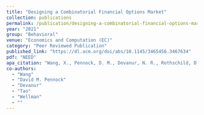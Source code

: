 ```yaml
---
title: "Designing a Combinatorial Financial Options Market"
collection: publications
permalink: /publication/designing-a-combinatorial-financial-options-market
year: "2021"
group: "Behavioral"
venue: "Economics and Computation (EC)"
category: "Peer Reviewed Publication"
published_link: "https://dl.acm.org/doi/abs/10.1145/3465456.3467634"
pdf: "NEED"
apa_citation: "Wang, X., Pennock, D. M., Devanur, N. R., Rothschild, D. M., Tao, B., & Wellman, M. P. (2021). Designing a Combinatorial Financial Options Market. Proceedings of the 22nd ACM Conference on Economics and Computation, 864-883. https://doi.org/10.1145/3465456.3467634"
co-authors:
  - "Wang"
  - "David M. Pennock"
  - "Devanur"
  - "Tao"
  - "Wellman"
  - ""
---
```

